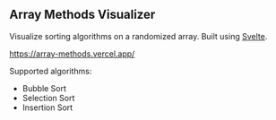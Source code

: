 ## Array Methods Visualizer

Visualize sorting algorithms on a randomized array. Built using [Svelte](https://svelte.dev/).

https://array-methods.vercel.app/

Supported algorithms:
- Bubble Sort
- Selection Sort
- Insertion Sort